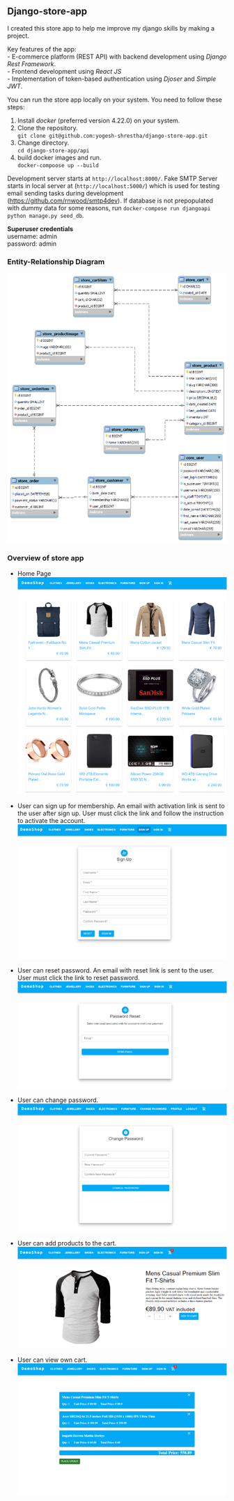 ## Django-store-app
I created this store app to help me improve my django skills by making a project. 

Key features of the app: <br>
    - E-commerce platform (REST API) with backend development using <i>Django Rest Framework</i>.<br>
    - Frontend development using <em>React JS</em><br>
    - Implementation of token-based authentication using <em>Djoser</em> and <em>Simple JWT</em>. <br>

You can run the store app locally on your system. You need to follow these steps:

1. Install <em>docker</em> (preferred version 4.22.0) on your system. <br>
2. Clone the repository. <br>
`git clone git@github.com:yogesh-shrestha/django-store-app.git`
3. Change directory. <br>
    `cd django-store-app/api`
4. build docker images and run. <br>
    `docker-compoose up --build` <br>

Development server starts at `http://localhost:8000/`. Fake SMTP Server starts in local server at (`http://localhost:5000/`) which is used for testing email sending tasks during development (https://github.com/rnwood/smtp4dev). If database is not prepopulated with dummy data for some reasons, run `docker-compose run djangoapi python manage.py seed_db`.

<b>Superuser credentials </b> <br>
username: admin<br>
password: admin<br>
 

### Entity-Relationship Diagram
![alt ER diagram](./images/IRdiagram.png)

### Overview of store app
- Home Page <br>
![alt reset password](./images/homepage.png)

- User can sign up for membership. An email with activation link is sent to the user after sign up. User must click the link and follow the instruction to activate the account.
![alt SignUp](./images/signup.png)

- User can reset password. An email with reset link is sent to the user. User must click the link to reset password.
![alt reset password](./images/resetpwd.png)

- User can change password.
![alt reset password](./images/changepwd.png)

- User can add products to the cart.
![alt reset password](./images/addtocart.png)

- User can view own cart.
![alt reset password](./images/cart.png)